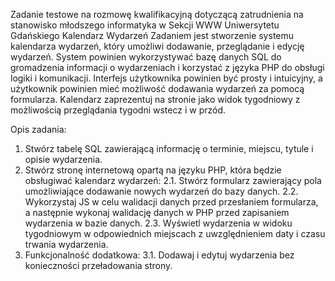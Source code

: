 
Zadanie testowe na rozmowę kwalifikacyjną dotyczącą zatrudnienia na stanowisko młodszego informatyka w Sekcji WWW Uniwersytetu Gdańskiego
Kalendarz Wydarzeń
Zadaniem jest stworzenie systemu kalendarza wydarzeń, który umożliwi dodawanie, przeglądanie i edycję wydarzeń. System powinien wykorzystywać bazę danych SQL do gromadzenia informacji o wydarzeniach i korzystać z języka PHP do obsługi logiki i komunikacji. Interfejs użytkownika powinien być prosty i intuicyjny, a użytkownik powinien mieć możliwość dodawania wydarzeń za pomocą formularza. Kalendarz zaprezentuj na stronie jako widok tygodniowy z możliwością przeglądania tygodni wstecz i w przód. 

Opis zadania:
1.	Stwórz tabelę SQL zawierającą informację o terminie, miejscu, tytule i opisie wydarzenia.
2.	Stwórz stronę internetową opartą na języku PHP, która będzie obsługiwać kalendarz wydarzeń:
2.1.	Stwórz formularz zawierający pola umożliwiające dodawanie nowych wydarzeń do bazy danych. 
2.2.	Wykorzystaj JS w celu walidacji danych przed przesłaniem formularza, a następnie wykonaj walidację danych w PHP przed zapisaniem wydarzenia w bazie danych.
2.3.	Wyświetl wydarzenia w widoku tygodniowym w odpowiednich miejscach z uwzględnieniem daty i czasu trwania wydarzenia.
3.	Funkcjonalność dodatkowa:
3.1.	Dodawaj i edytuj wydarzenia bez konieczności przeładowania strony.


